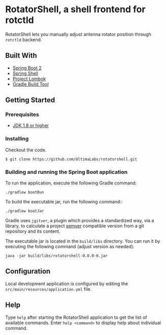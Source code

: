 # RotatorShell, a shell frontend for rotctld

RotatorShell lets you manually adjust antenna rotator position through `rotctld` backend.

## Built With

* [Spring Boot 2](https://spring.io/projects/spring-boot/)
* [Spring Shell](https://projects.spring.io/spring-shell/)
* [Project Lombok](https://projectlombok.org/)
* [Gradle Build Tool](https://gradle.org/)

## Getting Started

### Prerequisites

* [JDK 1.8 or higher](https://www.oracle.com/technetwork/java/javase/downloads/jdk8-downloads-2133151.html)

### Installing

Checkout the code.

```
$ git clone https://github.com/UltimaLabs/rotatorshell.git
```

### Building and running the Spring Boot application

To run the application, execute the following Gradle command:
```
./gradlew bootRun
```

To build the executable jar, run the following command::
```
./gradlew bootJar
```
Gradle uses `jgitver`, a plugin which provides a standardized way, via a library, to calculate a project [semver](http://semver.org) compatible version from a git repository and its content.

The executable jar is located in the `build/libs` directory. You can run it by executing the following command (adjust version as needed):
```
java -jar build/libs/rotatorshell-0.0.0-0.jar
```

## Configuration

Local development application is configured by editing the `src/main/resources/application.yml` file.

## Help

Type `help` after starting the RotatorShell application to get the list of available commands. Enter `help <command>` to display help about individual command.
 